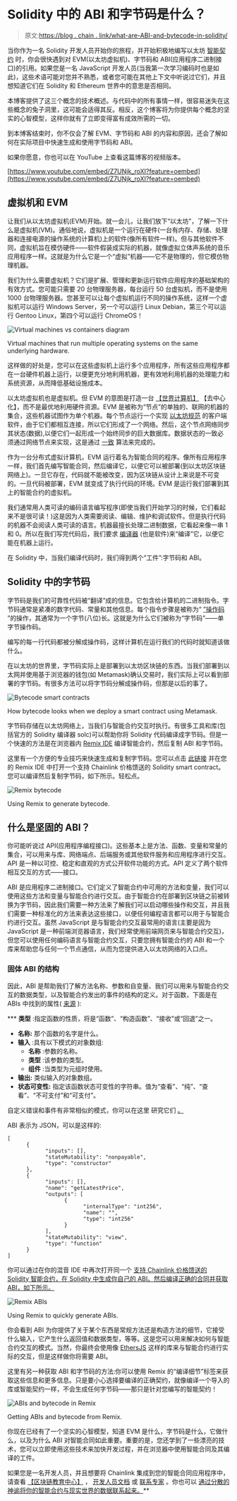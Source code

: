 # Solidity 中的 ABI 和字节码是什么？

> 原文:[https://blog . chain . link/what-are-ABI-and-bytecode-in-solidity/](https://blog.chain.link/what-are-abi-and-bytecode-in-solidity/)

当你作为一名 Solidity 开发人员开始你的旅程，并开始积极地编写以太坊 [智能契约](https://chain.link/education/smart-contracts) 时，你会很快遇到对 EVM(以太坊虚拟机)、字节码和 ABI(应用程序二进制接口)的引用。如果您是一名 JavaScript 开发人员(当我第一次学习编码时也是如此)，这些术语可能对您并不熟悉，或者您可能在其他上下文中听说过它们，并且想知道它们在 Solidity 和 Ethereum 世界中的意思是否相同。

本博客提供了这三个概念的技术概述。与代码中的所有事情一样，很容易迷失在这些概念的兔子洞里，这可能会适得其反。相反，这个博客将为你提供每个概念的坚实的心智模型，这样你就有了立即变得富有成效所需的一切。

到本博客结束时，你不仅会了解 EVM、字节码和 ABI 的内容和原因，还会了解如何在实际项目中快速生成和使用字节码和 ABI。

如果你愿意，你也可以在 YouTube 上查看这篇博客的视频版本。

[https://www.youtube.com/embed/Z7UNjk_roXI?feature=oembed](https://www.youtube.com/embed/Z7UNjk_roXI?feature=oembed)

## 虚拟机和 EVM

让我们从以太坊虚拟机(EVM)开始。就一会儿，让我们放下“以太坊”，了解一下什么是虚拟机(VM)。通俗地说，虚拟机是一个运行在硬件(一台有内存、存储、处理器和连接电源的操作系统的计算机)上的软件(像所有软件一样)。但与其他软件不同，虚拟机旨在模仿硬件——软件假装成实际的机器，就像虚拟立体声系统的音乐应用程序一样。这就是为什么它是一个“虚拟”机器——它不是物理的，但它模仿物理机器。

我们为什么需要虚拟机？它们是扩展、管理和更新运行软件应用程序的基础架构的有效方式。您可能只需要 20 台物理服务器，每台运行 50 台虚拟机，而不是使用 1000 台物理服务器。您甚至可以让每个虚拟机运行不同的操作系统，这样一个虚拟机可以运行 Windows Server，另一个可以运行 Linux Debian，第三个可以运行 Gentoo Linux，第四个可以运行 ChromeOS！

![Virtual machines vs containers diagram](../Images/ef893c621227a0fd8a6c51b55a9f9458.png)

<figcaption id="caption-attachment-4274" class="wp-caption-text">Virtual machines that run multiple operating systems on the same underlying hardware.</figcaption>



这样做的好处是，您可以在这些虚拟机上运行多个应用程序，所有这些应用程序都在一台硬件机器上运行，以便更充分地利用机器，更有效地利用机器的处理能力和系统资源，从而降低基础设施成本。

以太坊虚拟机也是虚拟机。但 EVM 的意图是打造一台 [【世界计算机】](https://hir.harvard.edu/vitalik-buterin-ethereum-1/) 【去中心化】，而不是最优地利用硬件资源。EVM 是被称为“节点”的单独的、联网的机器的集合，这些机器试图作为单个机器。每个节点运行一个实现 [以太坊规范](https://ethereum.github.io/yellowpaper/paper.pdf) 的客户端软件，由于它们都相互连接，所以它们形成了一个网络。然后，这个节点网络同步其状态(数据),以便它们一起形成一个始终同步的巨大数据库。数据状态的一致必须通过网络节点来实现，这是通过 [一致](https://en.wikipedia.org/wiki/Consensus_(computer_science)) 算法来完成的。

作为一台分布式虚拟计算机，EVM 运行着名为智能合同的程序。像所有应用程序一样，我们首先编写智能合同，然后编译它，以便它可以被部署(到以太坊区块链网络上)。一旦它存在，代码就不能被改变，因为区块链从设计上来说是不可变的。一旦代码被部署，EVM 就变成了执行代码的环境。EVM 是运行我们部署到其上的智能合约的虚拟机。

我们通常用人类可读的编码语言编写程序(即使当我们开始学习的时候，它们看起来不是很可读！)这是因为人类需要阅读、编辑、维护和调试软件。但是执行代码的机器不会阅读人类可读的语言。机器最擅长处理二进制数据，它看起来像一串 1 和 0。所以在我们写完代码后，我们要求 [编译器](https://en.wikipedia.org/wiki/Compiler) (也是软件)来“编译”它，以便它能在机器上运行。

在 Solidity 中，当我们编译代码时，我们得到两个“工件”:字节码和 ABI。

## Solidity 中的字节码

字节码是我们的可靠性代码被“翻译”成的信息。它包含给计算机的二进制指令。字节码通常是紧凑的数字代码、常量和其他信息。每个指令步骤是被称为“ [”操作码](https://github.com/crytic/evm-opcodes) ”的操作，其通常为一个字节(八位)长。这就是为什么它们被称为“字节码”——单字节操作码。

编写的每一行代码都被分解成操作码，这样计算机在运行我们的代码时就知道该做什么。

在以太坊的世界里，字节码实际上是部署到以太坊区块链的东西。当我们部署到以太网并使用基于浏览器的钱包(如 Metamask)确认交易时，我们实际上可以看到部署的字节码。有很多方法可以将字节码分解成操作码，但那是以后的事了。

![Bytecode smart contracts](../Images/a91f88d2cff41d940bd6b82e3db3e827.png)

<figcaption id="caption-attachment-4275" class="wp-caption-text">How bytecode looks when we deploy a smart contract using Metamask.</figcaption>



字节码存储在以太坊网络上，当我们与智能合约交互时执行。有很多工具和库(包括官方的 Solidity 编译器 solc)可以帮助你将 Solidity 代码编译成字节码。但是一个快速的方法是在浏览器内 [Remix IDE](http://remix.ethereum.org) 编译智能合约，然后复制 ABI 和字节码。

这里有一个方便的专业技巧来快速生成和复制字节码。您可以点击 [此链接](https://remix.ethereum.org/#url=https://docs.chain.link/samples/PriceFeeds/PriceConsumerV3.sol) 并在您的 Remix IDE 中打开一个支持 Chainlink 价格馈送的 Solidity smart contract。您可以编译然后复制字节码，如下所示。轻松点。

![Remix bytecode](../Images/122106d8f9522ffc83834a9f2c06d91e.png)

<figcaption id="caption-attachment-4709" class="wp-caption-text">Using Remix to generate bytecode.</figcaption>



## 什么是坚固的 ABI？

你可能听说过 API(应用程序编程接口)。这些基本上是方法、函数、变量和常量的集合，可以用来与库、网络端点、后端服务或其他软件服务和应用程序进行交互。API 是一种以可控、稳定和直观的方式公开软件功能的方式。API 定义了两个软件相互交互的方式——接口。

ABI 是应用程序二进制接口。它们定义了智能合约中可用的方法和变量，我们可以使用这些方法和变量与智能合约进行交互。由于智能合约在部署到区块链之前被转换为字节码，因此我们需要一种方法来了解我们可以启动哪些操作和交互，并且我们需要一种标准化的方法来表达这些接口，以便任何编程语言都可以用于与智能合约进行交互。虽然 JavaScript 是与智能合约交互最常用的语言(主要是因为 JavaScript 是一种前端浏览器语言，我们经常使用前端网页来与智能合约交互)，但您可以使用任何编码语言与智能合约交互，只要您拥有智能合约的 ABI 和一个库来帮助您与任何一个节点通信，从而为您提供进入以太坊网络的入口点。

### 固体 ABI 的结构

因此，ABI 是帮助我们了解方法名称、参数和自变量、我们可以用来与智能合约交互的数据类型，以及智能合约发出的事件的结构的定义。对于函数，下面是在 ABIs 中找到的属性( [来源](https://blog.chain.link/dynamic-nfts-chainlink-keepers-vrf-price-feeds/) ):

 ***   **类型** :指定函数的性质，将是“函数”、“构造函数”、“接收”或“回退”之一。
*   **名称:** 那个函数的名字是什么。
*   **输入** :具有以下模式的对象数组:
    *   **名称** :参数的名称。
    *   **类型** :该参数的类型。
    *   **组件** :当类型为元组时使用。
*   **输出:** 类似输入的对象数组。
*   **状态可变性:** 指定该函数状态可变性的字符串。值为“查看”、“纯”、“查看”、“不可支付”和“可支付”。

自定义错误和事件有非常相似的模式，你可以在这里 研究它们 [。](https://docs.soliditylang.org/en/v0.8.15/abi-spec.html#json)

ABI 表示为 JSON，可以是这样的:

```
[
      {
            "inputs": [],
            "stateMutability": "nonpayable",
            "type": "constructor"
      },
      {
            "inputs": [],
            "name": "getLatestPrice",
            "outputs": [
                  {
                        "internalType": "int256",
                        "name": "",
                        "type": "int256"
                  }
            ],
            "stateMutability": "view",
            "type": "function"
      }
]
```

你可以通过在你的混音 IDE 中再次打开同一个 [支持 Chainlink 价格馈送的 Solidity 智能合约，在 Solidity 中生成你自己的 ABI。然后编译正确的合同并获取 ABI，如下所示。](https://remix.ethereum.org/#url=https://docs.chain.link/samples/PriceFeeds/PriceConsumerV3.sol)

![Remix ABIs](../Images/dd9b333e127a45c1d4f8016d54b7e15c.png)

<figcaption id="caption-attachment-4710" class="wp-caption-text">Using Remix to quickly generate ABIs.</figcaption>



你会看到 ABI 为你提供了关于某个东西是常规方法还是构造方法的细节，它接受什么输入，它产生什么返回值和数据类型，等等。这是您可以用来解决如何与智能合约交互的模式。当然，你最终会使用像 [EthersJS](https://docs.ethers.io/v5/) 这样的库来与智能合约进行实际的交互，但是这样做你将需要 ABI。

这里有另一种获取 ABI 和字节码的方法:你可以使用 Remix 的“编译细节”标签来获取这些信息和更多信息。只是要小心选择要编译的正确契约，就像编译一个导入的库或智能契约一样，不会生成任何字节码——那只是针对您编写的智能契约！

![ABIs and bytecode in Remix](../Images/ff1480cdd87c0979af9db9023ae1a496.png)

<figcaption id="caption-attachment-4707" class="wp-caption-text">Getting ABIs and bytecode from Remix.</figcaption>



你现在已经有了一个坚实的心智模型，知道 EVM 是什么，字节码是什么，它做什么，以及为什么 ABI 对智能合同如此重要。重要的是，您还学到了一些漂亮的技术，您可以立即使用这些技术来加快开发过程，并在浏览器中使用智能合同及其编译的工件。

如果您是一名开发人员，并且想要将 Chainlink 集成到您的智能合同应用程序中，请查看 [【区块链教育中心】](https://blockchain.education) ， [开发人员文档](https://docs.chain.link/docs) 或 [联系专家](https://chainlink.typeform.com/to/gEwrPO) 。你也可以 [通过分散的神谕将你的智能合约与现实世界的数据联系起来。](https://docs.chain.link/docs/conceptual-overview/)**